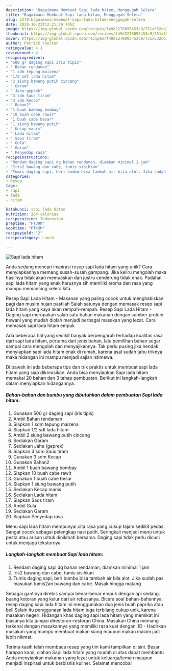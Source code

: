 ```yaml
---
description: "Bagaimana Membuat Sapi lada hitam, Menggugah Selera"
title: "Bagaimana Membuat Sapi lada hitam, Menggugah Selera"
slug: 2278-bagaimana-membuat-sapi-lada-hitam-menggugah-selera
date: 2020-10-23T12:21:29.705Z
image: https://img-global.cpcdn.com/recipes/f49d2278093453c9/751x532cq70/sapi-lada-hitam-foto-resep-utama.jpg
thumbnail: https://img-global.cpcdn.com/recipes/f49d2278093453c9/751x532cq70/sapi-lada-hitam-foto-resep-utama.jpg
cover: https://img-global.cpcdn.com/recipes/f49d2278093453c9/751x532cq70/sapi-lada-hitam-foto-resep-utama.jpg
author: Patrick Shelton
ratingvalue: 4.1
reviewcount: 4
recipeingredient:
- "500 gr daging sapi iris tipis"
- " Bahan rendaman"
- "1 sdm tepung maizena"
- "1/2 sdt lada hitam"
- "2 siung bawang putih cincang"
- " Garam"
- " Jahe geprek"
- "3 sdm Saus tiram"
- "3 sdm Kecap"
- " Bahan2"
- "1 buah bawang bombay"
- "10 buah cabe rawit"
- "1 buah cabe besar"
- "1 siung bawang putih"
- " Kecap manis"
- " Lada hitam"
- " Saos tiram"
- " Gula"
- " Garam"
- " Penyedap rasa"
recipeinstructions:
- "Rendam daging sapi dg bahan rendaman, diamkan minimal 1 jam"
- "Iris2 bawang dan cabe, tumis sisihkan"
- "Tumis daging sapi, beri bumbu bisa tambah air bila alot. Jika sudah pas masukan tumis2an bawang dan cabe. Masak hingga matang"
categories:
- Resep
tags:
- sapi
- lada
- hitam

katakunci: sapi lada hitam 
nutrition: 264 calories
recipecuisine: Indonesian
preptime: "PT39M"
cooktime: "PT43M"
recipeyield: "2"
recipecategory: Lunch

---
```



![Sapi lada hitam](https://img-global.cpcdn.com/recipes/f49d2278093453c9/751x532cq70/sapi-lada-hitam-foto-resep-utama.jpg)

Anda sedang mencari inspirasi resep sapi lada hitam yang unik? Cara menyiapkannya memang susah-susah gampang. Jika keliru mengolah maka hasilnya tidak akan memuaskan dan justru cenderung tidak enak. Padahal sapi lada hitam yang enak harusnya sih memiliki aroma dan rasa yang mampu memancing selera kita.

Resep Sapi Lada Hitam - Makanan yang paling cocok untuk menghabiskan pagi dan musim hujan pastilah Salah satunya dengan memasak resep sapi lada hitam yang kaya akan rempah-rempah. Resep Sapi Lada Hitam - Daging sapi merupakan salah satu bahan makanan dengan sumber protein hewani yang mudah diolah menjadi berbagai masakan yang lezat. Cara memasak sapi lada hitam empuk

Ada beberapa hal yang sedikit banyak berpengaruh terhadap kualitas rasa dari sapi lada hitam, pertama dari jenis bahan, lalu pemilihan bahan segar sampai cara mengolah dan menyajikannya. Tak perlu pusing jika hendak menyiapkan sapi lada hitam enak di rumah, karena asal sudah tahu triknya maka hidangan ini mampu menjadi sajian istimewa.


Di bawah ini ada beberapa tips dan trik praktis untuk membuat sapi lada hitam yang siap dikreasikan. Anda bisa menyiapkan Sapi lada hitam memakai 20 bahan dan 3 tahap pembuatan. Berikut ini langkah-langkah dalam menyiapkan hidangannya.

<!--inarticleads1-->

##### Bahan-bahan dan bumbu yang dibutuhkan dalam pembuatan Sapi lada hitam:

1. Gunakan 500 gr daging sapi (iris tipis)
1. Ambil  Bahan rendaman
1. Siapkan 1 sdm tepung maizena
1. Siapkan 1/2 sdt lada hitam
1. Ambil 2 siung bawang putih cincang
1. Sediakan  Garam
1. Sediakan  Jahe (geprek)
1. Siapkan 3 sdm Saus tiram
1. Gunakan 3 sdm Kecap
1. Gunakan  Bahan2
1. Ambil 1 buah bawang bombay
1. Siapkan 10 buah cabe rawit
1. Gunakan 1 buah cabe besar
1. Siapkan 1 siung bawang putih
1. Sediakan  Kecap manis
1. Sediakan  Lada hitam
1. Siapkan  Saos tiram
1. Ambil  Gula
1. Sediakan  Garam
1. Siapkan  Penyedap rasa


Menu sapi lada hitam mempunyai cita rasa yang cukup tajam sedikit pedas. Sangat cocok sebagai pelengkap nasi putih. Seringkali menjadi menu untuk pesta atau arisan untuk dinikmati bersama. Daging sapi tidak perlu dicuci untuk menjaga teksturnya. 

<!--inarticleads2-->

##### Langkah-langkah membuat Sapi lada hitam:

1. Rendam daging sapi dg bahan rendaman, diamkan minimal 1 jam
1. Iris2 bawang dan cabe, tumis sisihkan
1. Tumis daging sapi, beri bumbu bisa tambah air bila alot. Jika sudah pas masukan tumis2an bawang dan cabe. Masak hingga matang


Sebagai gantinya direbis sampai benar-benar empuk dengan api sedang. buang kotoran yang kelur dari air rebusanya. Bicara soal bahan-bahannya, resep daging sapi lada hitam ini menggunakan dua jenis buah paprika atau bell Selain itu penggunaan lada hitam juga terbilang cukup unik, karena masakan negeri. Hidangan khas daging sapi lada hitam yang memikat ini biasanya kita jumpai direstoran-restoran China. Masakan China memang terkenal dengan masakannya yang memiliki rasa kuat dengan. ID - Hadirkan masakan yang mampu membuat makan siang maupun makan malam jadi lebih nikmat. 

Terima kasih telah membaca resep yang tim kami tampilkan di sini. Besar harapan kami, olahan Sapi lada hitam yang mudah di atas dapat membantu Anda menyiapkan makanan yang lezat untuk keluarga/teman maupun menjadi inspirasi untuk berbisnis kuliner. Selamat mencoba!
